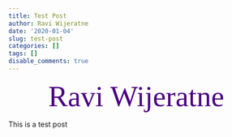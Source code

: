 ```yaml
---
title: Test Post
author: Ravi Wijeratne
date: '2020-01-04'
slug: test-post
categories: []
tags: []
disable_comments: true
---
```


<center><font color="#4B0082"><font style="font-size:6vw"><font face='Great Vibes'>Ravi Wijeratne</font></font></font></center>

This is a test post
